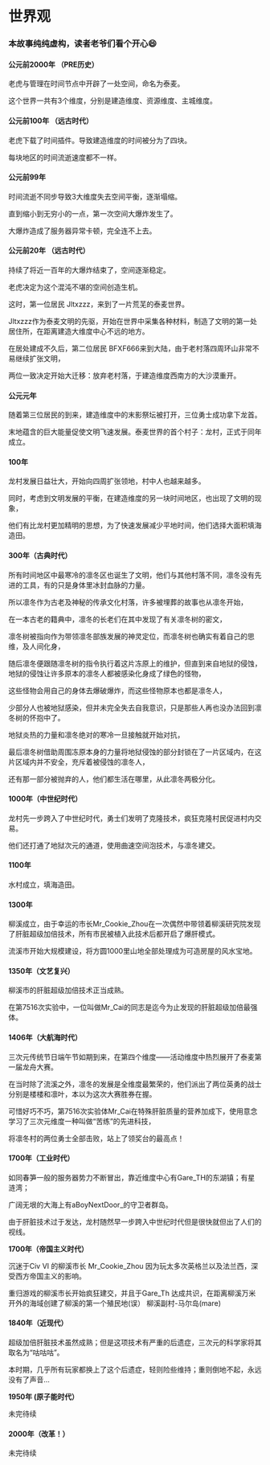 # 世界观

### **本故事纯纯虚构，读者老爷们看个开心😄**

#### 公元前2000年 （PRE历史）

老虎与管理在时间节点中开辟了一处空间，命名为泰麦。

这个世界一共有3个维度，分别是建造维度、资源维度、主城维度。

#### 公元前100年 （远古时代）

老虎下载了时间插件。导致建造维度的时间被分为了四块。

每块地区的时间流逝速度都不一样。

#### 公元前99年

时间流逝不同步导致3大维度失去空间平衡，逐渐塌缩。

直到缩小到无穷小的一点，第一次空间大爆炸发生了。

大爆炸造成了服务器异常卡顿，完全连不上去。

#### 公元前20年 （远古时代）

持续了将近一百年的大爆炸结束了，空间逐渐稳定。

老虎决定为这个混沌不堪的空间创造生机。

这时，第一位居民 Jltxzzz，来到了一片荒芜的泰麦世界。

Jltxzzz作为泰麦文明的先驱，开始在世界中采集各种材料，制造了文明的第一处居住所，在距离建造大维度中心不远的地方。

在居处建成不久后，第二位居民 BFXF666来到大陆，由于老村落四周环山非常不易继续扩张文明，

两位一致决定开始大迁移：放弃老村落，于建造维度西南方的大沙漠重开。

#### 公元元年

随着第三位居民的到来，建造维度中的末影祭坛被打开，三位勇士成功拿下龙首。

末地蕴含的巨大能量促使文明飞速发展。泰麦世界的首个村子：龙村，正式于同年成立。

#### 100年

龙村发展日益壮大，开始向四周扩张领地，村中人也越来越多。

同时，考虑到文明发展的平衡，在建造维度的另一块时间地区，也出现了文明的现象，

他们有比龙村更加精明的思想，为了快速发展减少平地时间，他们选择大面积填海造田。

#### 300年（古典时代）

所有时间地区中最寒冷的凛冬区也诞生了文明，他们与其他村落不同，凛冬没有先进的工具，有的只是身体里冰封血脉的力量。

所以凛冬作为古老及神秘的传承文化村落，许多被埋葬的故事也从凛冬开始，

在一本古老的籍典中，凛冬的长老们在其中发现了有关凛冬树的密文，

凛冬树被指向作为带领凛冬部族发展的神灵定位，而凛冬树也确实有着自己的思维，及人间化身，

随后凛冬便跟随凛冬树的指令执行着这片冻原上的维护，但直到来自地狱的侵蚀，地狱的侵蚀让许多原本的凛冬人都被感染化身成了绿色的怪物，

这些怪物会用自己的身体去爆破爆炸，而这些怪物原本也都是凛冬人，

少部分人也被地狱感染，但并未完全失去自我意识，只是那些人再也没办法回到凛冬树的怀抱中了。

地狱炎热的力量和凛冬绝对的寒冷一旦接触就开始对抗，

最后凛冬树借助周围冻原本身的力量将地狱侵蚀的部分封锁在了一片区域内，在这片区域内并不安全，充斥着被侵蚀的凛冬人，

还有那一部分被抛弃的人，他们都生活在哪里，从此凛冬两极分化。

#### 1000年（中世纪时代）

龙村先一步跨入了中世纪时代，勇士们发明了克隆技术，疯狂克隆村民促进村内交易。

他们还打通了地狱次元的通道，使用曲速空间泡技术，与凛冬建交。

#### 1100年

水村成立，填海造田。

#### 1300年

柳溪成立，由于幸运的市长Mr_Cookie_Zhou在一次偶然中带领着柳溪研究院发现了肝脏超级加倍技术，所有市民被植入此技术后都开启了爆肝模式。

流溪市开始大规模建设，将方圆1000里山地全部处理成为可造房屋的风水宝地。

#### 1350年（文艺复兴）

柳溪市的肝脏超级加倍技术正当成熟。

在第7516次实验中，一位叫做Mr_Cai的同志是迄今为止发现的肝脏超级加倍最强体。

#### 1406年（大航海时代）

三次元传统节日端午节如期到来，在第四个维度——活动维度中热烈展开了泰麦第一届龙舟大赛。

在当时除了流溪之外，凛冬的发展是全维度最繁荣的，他们派出了两位英勇的战士分别是楼楼和凛叶，本以为这次大赛胜券在握。

可惜好巧不巧，第7516次实验体Mr_Cai在特殊肝脏质量的营养加成下，使用意念学习了三次元维度一种叫做“苦练”的先进科技，

将凛冬村的两位勇士全部击败，站上了领奖台的最高点！

#### 1700年（工业时代）

如同春笋一般的服务器势力不断冒出，靠近维度中心有Gare_TH的东湖镇；有星涟湾；

广阔无垠的大海上有aBoyNextDoor_的守卫者群岛。

由于肝脏技术过于发达，龙村随然早一步跨入中世纪时代但是很快就但出了人们的视线。

**1700年（帝国主义时代）**

沉迷于Civ VI 的柳溪市长 Mr_Cookie_Zhou 因为玩太多次英格兰以及法兰西，深受西方帝国主义的影响。

重归游戏的柳溪市长开始疯狂建交，并且于Gare_Th 达成共识，在距离柳溪万米开外的海域创建了柳溪的第一个殖民地(误） 柳溪副村-马尔岛(mare)

#### 1840年（近现代）

超级加倍肝脏技术虽然成熟；但是这项技术有严重的后遗症，三次元的科学家将其取名为“咕咕咕”。

本时期，几乎所有玩家都换上了这个后遗症，轻则险些维持；重则倒地不起，永远没有了声音...

**1950年 (原子能时代）**

未完待续

#### 2000年（改革！）

未完待续